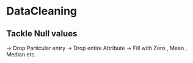 # DataCleaning
## Tackle Null values
-> Drop Particular entry
-> Drop entire Attribute
-> Fill with Zero , Mean , Median etc.
